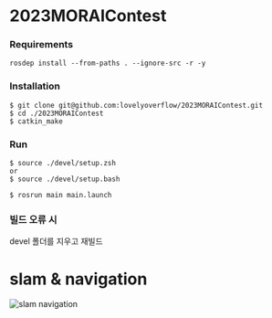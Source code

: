# 2023MORAIContest

### Requirements
```
rosdep install --from-paths . --ignore-src -r -y
```

### Installation
```
$ git clone git@github.com:lovelyoverflow/2023MORAIContest.git
$ cd ./2023MORAIContest
$ catkin_make
```

### Run
```
$ source ./devel/setup.zsh
or
$ source ./devel/setup.bash

$ rosrun main main.launch
```

### 빌드 오류 시
devel 폴더를 지우고 재빌드


# slam & navigation
![slam navigation](https://github.com/lovelyoverflow/2023MORAIContest/assets/14028864/9d1a2902-1d3f-45a6-bc12-1400b4aabf61)